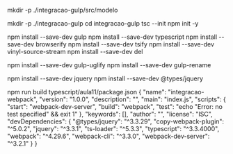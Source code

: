 mkdir -p ./integracao-gulp/src/modelo

mkdir -p ./integracao-gulp
cd integracao-gulp
tsc --init
npm init -y


npm install --save-dev gulp
npm install --save-dev typescript
npm install --save-dev browserify
npm install --save-dev tsify
npm install --save-dev vinyl-source-stream
npm install --save-dev del

npm install --save-dev gulp-uglify
npm install --save-dev gulp-rename


npm install --save-dev jquery
npm install --save-dev @types/jquery

npm run build
typescript/aula11/package.json
{
  "name": "integracao-webpack",
  "version": "1.0.0",
  "description": "",
  "main": "index.js",
  "scripts": {
    "start": "webpack-dev-server",
    "build": "webpack",
    "test": "echo \"Error: no test specified\" && exit 1"
  },
  "keywords": [],
  "author": "",
  "license": "ISC",
  "devDependencies": {
    "@types/jquery": "^3.3.29",
    "copy-webpack-plugin": "^5.0.2",
    "jquery": "^3.3.1",
    "ts-loader": "^5.3.3",
    "typescript": "^3.3.4000",
    "webpack": "^4.29.6",
    "webpack-cli": "^3.3.0",
    "webpack-dev-server": "^3.2.1"
  }
}


